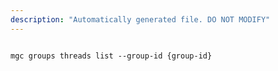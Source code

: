 ```yaml
---
description: "Automatically generated file. DO NOT MODIFY"
---
```


```cli

mgc groups threads list --group-id {group-id}

```